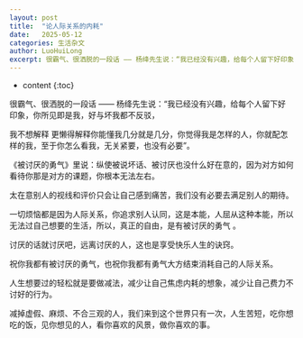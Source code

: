 ```yaml
---
layout: post
title:  "论人际关系的内耗"
date:   2025-05-12
categories: 生活杂文
author: LuoHuiLong
excerpt: 很霸气、很洒脱的一段话 —— 杨绛先生说：“我已经没有兴趣，给每个人留下好印象，你所见即是我，好与坏我都不反驳，我不想解释 更懒得解释你能懂我几分就是几分，你觉得我是怎样的人，你就配怎样的我，至于你怎么看我，无关紧要，也没有必要”。
---
```


* content
{:toc}

很霸气、很洒脱的一段话 —— 杨绛先生说：“我已经没有兴趣，给每个人留下好印象，你所见即是我，好与坏我都不反驳，

我不想解释 更懒得解释你能懂我几分就是几分，你觉得我是怎样的人，你就配怎样的我，至于你怎么看我，无关紧要，也没有必要”。

《被讨厌的勇气》里说：纵使被说坏话、被讨厌也没什么好在意的，因为对方如何看待你那是对方的课题，你根本无法左右。

太在意别人的视线和评价只会让自己感到痛苦，我们没有必要去满足别人的期待。

一切烦恼都是因为人际关系，你追求别人认同，这是本能，人屈从这种本能，所以无法过自己想要的生活，所以，真正的自由，是有被讨厌的勇气 。

讨厌的话就讨厌吧，远离讨厌的人，这也是享受快乐人生的诀窍。

祝你我都有被讨厌的勇气，也祝你我都有勇气大方结束消耗自己的人际关系。

人生想要过的轻松就是要做减法，减少让自己焦虑内耗的想象，减少让自己费力不讨好的行为。

减掉虚假、麻烦、不合三观的人，我们来到这个世界只有一次，人生苦短，吃你想吃的饭，见你想见的人，看你喜欢的风景，做你喜欢的事。
